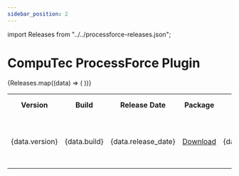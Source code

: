```yaml
---
sidebar_position: 2
---
```


import Releases from "../../processforce-releases.json";

# CompuTec ProcessForce Plugin

<table>
  <tr>
    <th>Version</th>
    <th>Build</th>
    <th>Release Date</th>
    <th>Package</th>
    <th>Minimal AppEngine Version</th>
    <th>This version works with</th>
  </tr>
  {Releases.map((data) => (
    <tr>
      <td>{data.version}</td>
      <td>{data.build}</td>
      <td>{data.release_date}</td>
      <td><a href={data.download_url}>Download</a></td>
      <td>{data.minimal_ae_version}</td>
      <td>
        <ul>
            {data.requirements.map((requirement) => (
                <li>{requirement}</li>
            ))}
        </ul>
      </td>
    </tr>
  ))}
</table>
